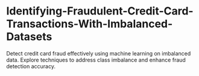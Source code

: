 # Identifying-Fraudulent-Credit-Card-Transactions-With-Imbalanced-Datasets
Detect credit card fraud effectively using machine learning on imbalanced data. Explore techniques to address class imbalance and enhance fraud detection accuracy.
